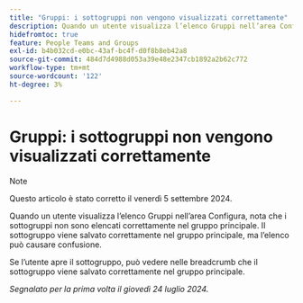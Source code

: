 ```yaml
---
title: "Gruppi: i sottogruppi non vengono visualizzati correttamente"
description: Quando un utente visualizza l’elenco Gruppi nell’area Configura, nota che i sottogruppi non sono elencati correttamente nel gruppo principale. Il sottogruppo viene salvato correttamente nel gruppo principale, ma l’elenco può causare confusione.
hidefromtoc: true
feature: People Teams and Groups
exl-id: b4b032cd-e0bc-43af-bc4f-d0f8b8eb42a8
source-git-commit: 484d7d4988d053a39e48e2347cb1892a2b62c772
workflow-type: tm+mt
source-wordcount: '122'
ht-degree: 3%

---
```


# Gruppi: i sottogruppi non vengono visualizzati correttamente

>[!NOTE]
>
>Questo articolo è stato corretto il venerdì 5 settembre 2024.

Quando un utente visualizza l’elenco Gruppi nell’area Configura, nota che i sottogruppi non sono elencati correttamente nel gruppo principale. Il sottogruppo viene salvato correttamente nel gruppo principale, ma l’elenco può causare confusione.

Se l’utente apre il sottogruppo, può vedere nelle breadcrumb che il sottogruppo viene salvato correttamente nel gruppo principale.

_Segnalato per la prima volta il giovedì 24 luglio 2024._
